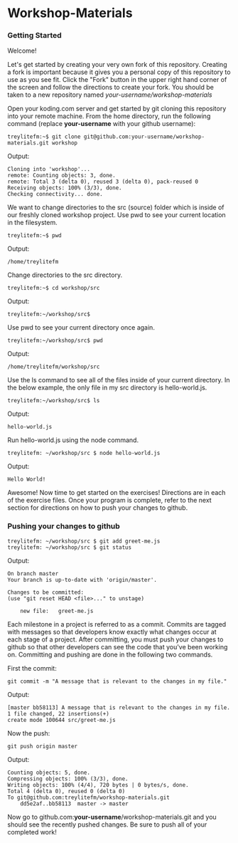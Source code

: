 # Workshop-Materials

### Getting Started

Welcome!

Let's get started by creating your very own fork of this repository. Creating a fork is important because it gives you a personal copy of this repository to use as you see fit. Click the "Fork" button in the upper right hand corner of the screen and follow the directions to create your fork. You should be taken to a new repository named _your-username/workshop-materials_

Open your koding.com server and get started by git cloning this repository into your remote machine. From the home directory, run the following command (replace **your-username**  with your github username):

	treylitefm:~$ git clone git@github.com:your-username/workshop-materials.git workshop

Output:

	Cloning into 'workshop'...
	remote: Counting objects: 3, done.                                                                                                                                                                                                                                                                                                                                        
	remote: Total 3 (delta 0), reused 3 (delta 0), pack-reused 0                                                                                                                                                                                                                                                                                                              
	Receiving objects: 100% (3/3), done.
	Checking connectivity... done.
	
We want to change directories to the src (source) folder which is inside of our freshly cloned workshop project. Use pwd to see your current location in the filesystem.
    
	treylitefm:~$ pwd

Output:

	/home/treylitefm

Change directories to the src directory.

	treylitefm:~$ cd workshop/src

Output:

	treylitefm:~/workshop/src$

Use pwd to see your current directory once again.

	treylitefm:~/workshop/src$ pwd

Output:

	/home/treylitefm/workshop/src


Use the ls command to see all of the files inside of your current directory. In the below example, the only file in my src directory is hello-world.js.

	treylitefm:~/workshop/src$ ls

Output:

	hello-world.js

Run hello-world.js using the node command.

	treylitefm: ~/workshop/src $ node hello-world.js 

Output:

	Hello World!

Awesome! Now time to get started on the exercises! Directions are in each of the exercise files. Once your program is complete, refer to the next section for directions on how to push your changes to github.
<br>

### Pushing your changes to github

	treylitefm: ~/workshop/src $ git add greet-me.js
	treylitefm: ~/workshop/src $ git status

Output:

	On branch master
	Your branch is up-to-date with 'origin/master'.
 
	Changes to be committed:
  	(use "git reset HEAD <file>..." to unstage)
 
		new file:   greet-me.js

Each milestone in a project is referred to as a commit. Commits are tagged with messages so that developers know exactly what changes occur at each stage of a project. After committing, you must push your changes to github so that other developers can see the code that you've been working on. Committing and pushing are done in the following two commands.

First the commit:

	git commit -m "A message that is relevant to the changes in my file."

Output:

	[master bb58113] A message that is relevant to the changes in my file.
	1 file changed, 22 insertions(+)
	create mode 100644 src/greet-me.js

Now the push:

	git push origin master

Output:

	Counting objects: 5, done.
	Compressing objects: 100% (3/3), done.
	Writing objects: 100% (4/4), 720 bytes | 0 bytes/s, done.
	Total 4 (delta 0), reused 0 (delta 0)
	To git@github.com:treylitefm/workshop-materials.git
		dd5e2af..bb58113  master -> master

Now go to github.com:**your-username**/workshop-materials.git and you should see the recently pushed changes. Be sure to push all of your completed work!
